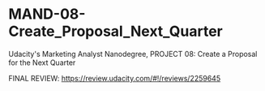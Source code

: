 # MAND-08-Create_Proposal_Next_Quarter
Udacity's Marketing Analyst Nanodegree, PROJECT 08: Create a Proposal for the Next Quarter

FINAL REVIEW: https://review.udacity.com/#!/reviews/2259645
